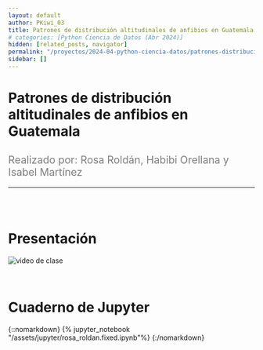 ```yaml
---
layout: default
author: PKiwi_03
title: Patrones de distribución altitudinales de anfibios en Guatemala
# categories: [Python Ciencia de Datos (Abr 2024)]
hidden: [related_posts, navigator]
permalink: "/proyectos/2024-04-python-ciencia-datos/patrones-distribucion-anfibios-guatemala.html"
sidebar: []
---
```


# Patrones de distribución altitudinales de anfibios en Guatemala
<h2 style="color: gray; font-weight: normal;">
Realizado por:  Rosa Roldán, Habibi Orellana y  Isabel Martínez 
</h2>

---

<br><br>

# Presentación

![video de clase](https://youtu.be/9pKW3ZAcG9k?si=erPrJxZV5eH9iXGV)

<br>

# Cuaderno de Jupyter

{::nomarkdown}
{% jupyter_notebook "/assets/jupyter/rosa_roldan.fixed.ipynb"%}
{:/nomarkdown}